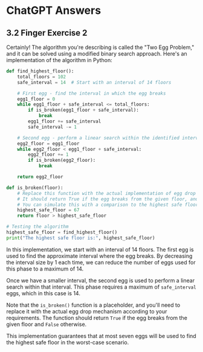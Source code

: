 # ChatGPT Answers

## 3.2 Finger Exercise 2
Certainly! The algorithm you're describing is called the "Two Egg Problem," and it can be solved using a modified binary search approach. Here's an implementation of the algorithm in Python:

```python
def find_highest_floor():
    total_floors = 102
    safe_interval = 14  # Start with an interval of 14 floors

    # First egg - find the interval in which the egg breaks
    egg1_floor = 0
    while egg1_floor + safe_interval <= total_floors:
        if is_broken(egg1_floor + safe_interval):
            break
        egg1_floor += safe_interval
        safe_interval -= 1

    # Second egg - perform a linear search within the identified interval
    egg2_floor = egg1_floor
    while egg2_floor < egg1_floor + safe_interval:
        egg2_floor += 1
        if is_broken(egg2_floor):
            break

    return egg2_floor

def is_broken(floor):
    # Replace this function with the actual implementation of egg drop
    # It should return True if the egg breaks from the given floor, and False otherwise
    # You can simulate this with a comparison to the highest safe floor
    highest_safe_floor = 67
    return floor > highest_safe_floor

# Testing the algorithm
highest_safe_floor = find_highest_floor()
print("The highest safe floor is:", highest_safe_floor)
```

In this implementation, we start with an interval of 14 floors. The first egg is used to find the approximate interval where the egg breaks. By decreasing the interval size by 1 each time, we can reduce the number of eggs used for this phase to a maximum of 14.

Once we have a smaller interval, the second egg is used to perform a linear search within that interval. This phase requires a maximum of `safe_interval` eggs, which in this case is 14.

Note that the `is_broken()` function is a placeholder, and you'll need to replace it with the actual egg drop mechanism according to your requirements. The function should return `True` if the egg breaks from the given floor and `False` otherwise.

This implementation guarantees that at most seven eggs will be used to find the highest safe floor in the worst-case scenario.